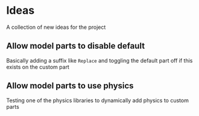 # Ideas
A collection of new ideas for the project

## Allow model parts to disable default
Basically adding a suffix like `Replace` and toggling the default part off if this exists on the custom part

## Allow model parts to use physics
Testing one of the physics libraries to dynamically add physics to custom parts